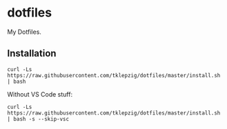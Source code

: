 # dotfiles

My Dotfiles.

## Installation

    curl -Ls https://raw.githubusercontent.com/tklepzig/dotfiles/master/install.sh | bash

Without VS Code stuff:

    curl -Ls https://raw.githubusercontent.com/tklepzig/dotfiles/master/install.sh | bash -s --skip-vsc
